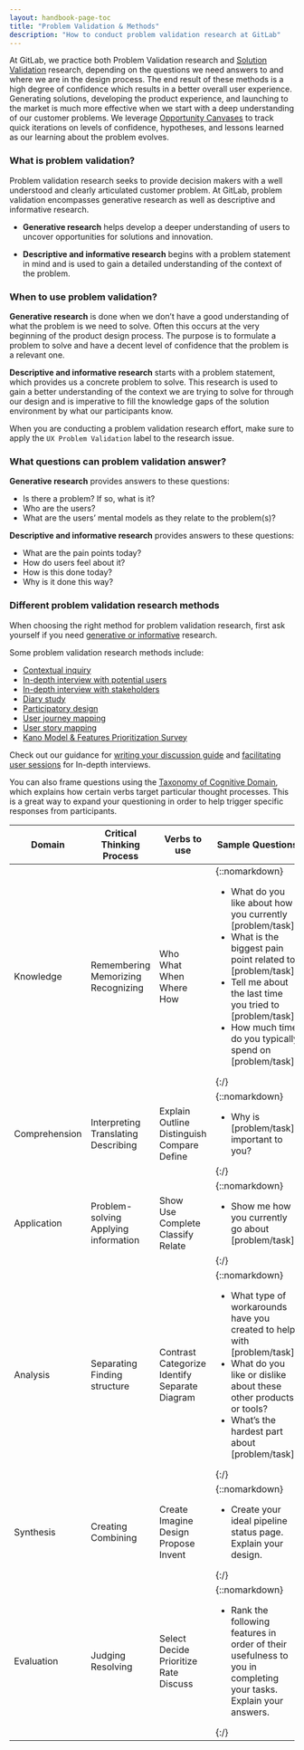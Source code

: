 ```yaml
---
layout: handbook-page-toc
title: "Problem Validation & Methods"
description: "How to conduct problem validation research at GitLab"
---
```



At GitLab, we practice both Problem Validation research and [Solution Validation](/handbook/engineering/ux/ux-research-training/solution-validation-and-methods/) research, depending on the questions we need answers to and where we are in the design process. The end result of these methods is a high degree of confidence which results in a better overall user experience. Generating solutions, developing the product experience, and launching to the market is much more effective when we start with a deep understanding of our customer problems. We leverage [Opportunity Canvases](/handbook/product/product-processes/#opportunity-canvas) to track quick iterations on levels of confidence, hypotheses, and lessons learned as our learning about the problem evolves. 

### What is problem validation?
Problem validation research seeks to provide decision makers with a well understood and clearly articulated customer problem. At GitLab, problem validation encompasses generative research as well as descriptive and informative research. 

- **Generative research** helps develop a deeper understanding of users to uncover opportunities for solutions and innovation.

- **Descriptive and informative research** begins with a problem statement in mind and is used to gain a detailed understanding of the context of the problem.

### When to use problem validation?
**Generative research** is done when we don’t have a good understanding of what the problem is we need to solve. Often this occurs at the very beginning of the product design process. The purpose is to formulate a problem to solve and have a decent level of confidence that the problem is a relevant one. 

**Descriptive and informative research** starts with a problem statement, which provides us a concrete problem to solve. This research is used to gain a better understanding of the context we are trying to solve for through our design and is imperative to fill the knowledge gaps of the solution environment by what our participants know. 

When you are conducting a problem validation research effort, make sure to apply the `UX Problem Validation` label to the research issue. 

### What questions can problem validation answer? 
**Generative research** provides answers to these questions:
- Is there a problem? If so, what is it?
- Who are the users?
- What are the users’ mental models as they relate to the problem(s)?


**Descriptive and informative research** provides answers to these questions:
- What are the pain points today?
- How do users feel about it?
- How is this done today?
- Why is it done this way?



### Different problem validation research methods
When choosing the right method for problem validation research, first ask yourself if you need [generative or informative](/handbook/engineering/ux/ux-research-training/research-method-problem-validation/) research. 

Some problem validation research methods include:
- [Contextual inquiry](https://www.usability.gov/how-to-and-tools/methods/contextual-interview.html)
- [In-depth interview with potential users](https://www.usability.gov/how-to-and-tools/methods/individual-interviews.html)
- [In-depth interview with stakeholders](https://www.usability.gov/how-to-and-tools/methods/individual-interviews.html)
- [Diary study](https://www.nngroup.com/articles/diary-studies/)
- [Participatory design](https://uxmag.com/articles/participatory-design-in-practice)
- [User journey mapping](https://www.nngroup.com/articles/journey-mapping-101/)
- [User story mapping](https://about.gitlab.com/handbook/engineering/ux/ux-research-training/user-story-mapping/)
- [Kano Model & Features Prioritization Survey](/handbook/engineering/ux/ux-research-training/kano-model/)

Check out our guidance for [writing your discussion guide](/handbook/engineering/ux/ux-research-training/discussion-guide-user-interviews/) and [facilitating user sessions](/handbook/engineering/ux/ux-research-training/facilitating-user-interviews/) for In-depth interviews.

You can also frame questions using the [Taxonomy of Cognitive Domain](http://www.nwlink.com/~donclark/hrd/bloom.html), which explains how certain verbs target particular thought processes. This is a great way to expand your questioning in order to help trigger specific responses from participants.

| Domain        | Critical Thinking Process            | Verbs to use                                  | Sample Questions                                                                                                                                                                                                                    |
|---------------|--------------------------------------|-----------------------------------------------|-------------------------------------------------------------------------------------------------------------------------------------------------------------------------------------------------------------------------------------|
| Knowledge     | Remembering <br>Memorizing <br>Recognizing   | Who <br>What <br>When <br>Where <br>How                       | {::nomarkdown}<ul><li>What do you like about how you currently [problem/task]?</li> <li>What is the biggest pain point related to [problem/task]?</li> <li>Tell me about the last time you tried to [problem/task].</li> <li>How much time do you typically spend on [problem/task]?</li></ul>{:/}  |
| Comprehension | Interpreting <br>Translating <br>Describing  | Explain <br>Outline <br>Distinguish <br>Compare <br>Define    | {::nomarkdown}<ul><li>Why is [problem/task] important to you? </li></ul>{:/}                                                                                                                                                                                            |
| Application   | Problem-solving <br>Applying information | Show <br>Use <br>Complete <br>Classify <br>Relate             | {::nomarkdown}<ul><li>Show me how you currently go about [problem/task].</li></ul>{:/}                                                                                                                                                                                  |
| Analysis      | Separating <br>Finding structure         | Contrast <br>Categorize <br>Identify <br>Separate <br>Diagram | {::nomarkdown}<ul><li>What type of workarounds have you created to help with [problem/task]?</li> <li>What do you like or dislike about these other products or tools?</li> <li>What’s the hardest part about [problem/task]?</li></ul>{:/}                                               |
| Synthesis     | Creating <br>Combining                   | Create <br>Imagine <br>Design <br>Propose <br>Invent          | {::nomarkdown}<ul><li>Create your ideal pipeline status page. Explain your design.</li></ul>{:/}                                                                                                                                                                         |
| Evaluation    | Judging <br>Resolving                    | Select <br>Decide <br>Prioritize <br>Rate <br>Discuss         | {::nomarkdown}<ul><li>Rank the following features in order of their usefulness to you in completing your tasks. Explain your answers. </li></ul>{:/}                                                                                                                     |
